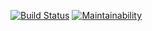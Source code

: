 [![Build Status](https://github.com/Tanman515/hexlet_pytest/workflows/hello-world/badge.svg)](https://github.com/Tanman515/hexlet_pytest/actions/workflows/job.yml)
[![Maintainability](https://api.codeclimate.com/v1/badges/535e4f1253210aee6022/maintainability)](https://codeclimate.com/github/Tanman515/hexlet_pytest/maintainability)


